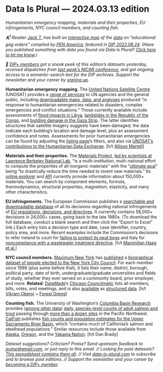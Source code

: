 Data Is Plural — 2024.03.13 edition
===================================

*Humanitarian emergency mapping, materials and their properties, EU infringements, NYC council members, and counting fish.*


*📬 Reader [Jack T.](https://jackturek708.com/) has built an [interactive map](https://jturek.shinyapps.io/educational_gag_orders_egos/) of the [data](https://docs.google.com/spreadsheets/d/1Tj5WQVBmB6SQg-zP_M8uZsQQGH09TxmBY73v23zpyr0/edit#gid=1505554870) on “educational gag orders” compiled by [PEN America](https://pen.org/report/Americas-censored-classrooms/), featured in [DIP 2022.08.24](https://www.data-is-plural.com/archive/2022-08-24-edition/). (Have you published something with data you found via Data Is Plural? [Click here to let me know](https://docs.google.com/forms/d/e/1FAIpQLSdXXD5eO05w0Xa7bwG3Ppia3uzr_o3y-xDEZuWRfXbCfCu_XA/viewform).)*


*👋 [DIP+ members](https://www.data-is-plural.com/plus/) got a sneak peek of this edition’s datasets yesterday, received dispatches from [last week’s NICAR conference](https://www.ire.org/training/conferences/nicar-2024/), and get ongoing access to a semantic-search-bot for the DIP archives. Support the newsletter and your career by [signing up](https://www.data-is-plural.com/plus/).*


__Humanitarian emergency mapping.__ The [United Nations Satellite Centre](https://unosat.org/) (UNOSAT) provides a [range of services](https://unosat.org/services/) to UN agencies and the general public, including [downloadable maps, data, and analyses](https://unosat.org/products/) produced “in response to humanitarian emergencies related to disasters, complex emergencies and conflict situations.” Those currently available include assessments of [flood impacts in Libya](https://unosat.org/products/3800), [landslides in the Republic of the Congo](https://unosat.org/products/3798), and [building damage in the Gaza Strip](https://unosat.org/products/3793). The latter identifies structures that satellite imagery suggests have been damaged; the data indicate each building’s location and damage level, plus an assessment confidence and notes. Assessments for prior humanitarian emergencies can be found by adjusting the [listing page](https://unosat.org/products/)’s filters, and also via [UNOSAT’s contributions to the Humanitarian Data Exchange](https://data.humdata.org/organization/unosat). [h/t [Allison Martell](https://schedules.ire.org/nicar-2024/index.html#1138)]


__Materials and their properties.__ The [Materials Project](https://next-gen.materialsproject.org/), [led by scientists at Lawrence Berkeley National Lab](https://next-gen.materialsproject.org/about/people), “is a multi-institution, multi-national effort to compute the properties of all inorganic materials” with the “[ultimate goal](https://next-gen.materialsproject.org/about)” being “to drastically reduce the time needed to invent new materials.” Its [online explorer](https://next-gen.materialsproject.org/materials) and [API](https://next-gen.materialsproject.org/api) currently provide information about 150,000+ materials. You can search by component elements, formula, thermodynamics, structural properties, magnetism, elasticity, and many other characteristics.


__EU infringements.__ The European Commission publishes a [searchable and downloadable database](https://ec.europa.eu/atwork/applying-eu-law/infringements-proceedings/infringement_decisions/) of all its decisions regarding national infringements of [EU regulations, decisions, and directives](https://commission.europa.eu/law/application-eu-law/implementing-eu-law_en). It currently contains 58,000+ decisions in 24,000+ cases, going back to the late 1980s. (To download the full database, conduct a blank search and then click the “Export to Excel” link.) Each entry lists a decision type and date, case identifier, country, policy area, and more. Recent examples include the Commission’s decisions to refer Ireland to court for [failing to protect its peat bogs](https://ec.europa.eu/commission/presscorner/detail/en/ip_24_1232) and Italy for [noncompliance with a wastewater treatment directive](https://ec.europa.eu/commission/presscorner/detail/en/ip_24_1234). [h/t [Maximilian Haag et al.](https://onlinelibrary.wiley.com/doi/10.1111/rego.12580)]


__NYC council members.__ [Maximum New York](https://www.maximumnewyork.com/about) has [published](https://www.maximumnewyork.com/p/city-council-data-project) a [biographical dataset of people elected to the New York City Council](https://docs.google.com/spreadsheets/d/11kMfI0iY4CSYrrwoUSM1oERm_bOYtbZI379N1wX3QO4/edit). For each member since 1998 (plus some before that), it lists their name, district, borough, political party, date of birth, undergraduate/graduate universities and fields of study, whether they ever served on a community board, prior employer, and more. __Related__: [DataMade](https://datamade.us/)’s [Chicago Councilmatic](https://chicago.councilmatic.org/) lists all members, bills, votes, and meetings, and is also [available](https://puddle.datamade.us/) as [structured data](https://puddle.bunkum.us/chicago_council). [h/t [Vikram Oberoi](https://www.vikramoberoi.com/) + [Forest Gregg](https://mastodon.social/@fgregg)]


__Counting fish.__ The University of Washington’s [Columbia Basin Research](https://www.cbr.washington.edu/) provides ([among other data](https://www.cbr.washington.edu/dart)) [daily, species-level counts of adult salmon and trout](https://www.cbr.washington.edu/dart/query/adult_daily) passing through [more than a dozen sites](https://www.cbr.washington.edu/dart/metadata/adult) in the Pacific Northwest. [CalFish](https://www.calfish.org/AboutCalFish/AboutCalFish.aspx) publishes [fish counts and population estimates for the Upper Sacramento River Basin](https://www.calfish.org/ProgramsData/ConservationandManagement/CentralValleyMonitoring/CDFWUpperSacRiverBasinSalmonidMonitoring.aspx), which “contains much of California’s salmon and steelhead populations.” Similar resources include those available from [Alaska](https://www.adfg.alaska.gov/sf/FishCounts/), [Oregon](https://myodfw.com/fish-counts-major-dams-and-fish-traps), and the [Yakama Nation](https://yakamafish-nsn.gov/fish-data). [h/t Dan Brady]


*Dataset suggestions? Criticism? Praise? Send upstream feedback to jsvine@gmail.com, or just reply to this email. // Looking for past datasets? [This spreadsheet contains them all](https://docs.google.com/spreadsheets/d/1wZhPLMCHKJvwOkP4juclhjFgqIY8fQFMemwKL2c64vk/edit#gid=0). // Visit [data-is-plural.com](https://www.data-is-plural.com) to subscribe and to browse past editions. // Support the newsletter and your career by [becoming a DIP+ member](https://data-is-plural.com/plus).*

